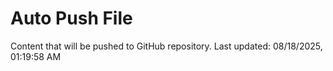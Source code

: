 # Auto Push File

Content that will be pushed to GitHub repository.
Last updated: 08/18/2025, 01:19:58 AM